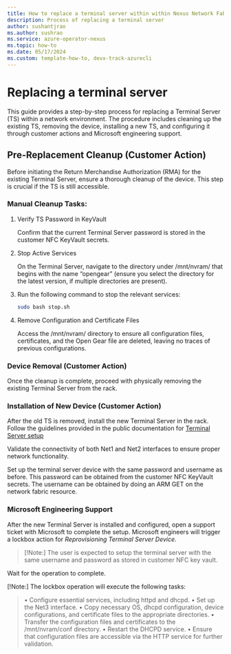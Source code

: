 ```yaml
---
title: How to replace a terminal server within within Nexus Network Fabric
description: Process of replacing a terminal server
author: sushantjrao 
ms.author: sushrao
ms.service: azure-operator-nexus
ms.topic: how-to
ms.date: 05/17/2024
ms.custom: template-how-to, devx-track-azurecli
---
```


# Replacing a terminal server

This guide provides a step-by-step process for replacing a Terminal Server (TS) within a network environment. The procedure includes cleaning up the existing TS, removing the device, installing a new TS, and configuring it through customer actions and Microsoft engineering support.

## Pre-Replacement Cleanup (Customer Action)

Before initiating the Return Merchandise Authorization (RMA) for the existing Terminal Server, ensure a thorough cleanup of the device. This step is crucial if the TS is still accessible.

### Manual Cleanup Tasks:

1. Verify TS Password in KeyVault

    Confirm that the current Terminal Server password is stored in the customer NFC KeyVault secrets.

2. Stop Active Services

    On the Terminal Server, navigate to the directory under /mnt/nvram/ that begins with the name “opengear” (ensure you select the directory for the latest version, if multiple directories are present).

3. Run the following command to stop the relevant services:
    
    ```bash
    sudo bash stop.sh   
    ```

4. Remove Configuration and Certificate Files

    Access the /mnt/nvram/ directory to ensure all configuration files, certificates, and the Open Gear file are deleted, leaving no traces of previous configurations.

### Device Removal (Customer Action)

Once the cleanup is complete, proceed with physically removing the existing Terminal Server from the rack.

### Installation of New Device (Customer Action)

After the old TS is removed, install the new Terminal Server in the rack. Follow the guidelines provided in the public documentation for [Terminal Server setup](howto-platform-prerequisites.md)

Validate the connectivity of both Net1 and Net2 interfaces to ensure proper network functionality.

Set up the terminal server device with the same password and username as before. This password can be obtained from the customer NFC KeyVault secrets. The username can be obtained by doing an ARM GET on the network fabric resource.

### Microsoft Engineering Support

After the new Terminal Server is installed and configured, open a support ticket with Microsoft to complete the setup. Microsoft engineers will trigger a lockbox action for *Reprovisioning Terminal Server Device*.

>[!Note:]
>The user is expected to setup the terminal server with the same username and password as stored in customer NFC key vault.

Wait for the operation to complete.

[!Note:] The lockbox operation will execute the following tasks:
> •	Configure essential services, including httpd and dhcpd.
> •	Set up the Net3 interface.
> •	Copy necessary OS, dhcpd configuration, device configurations, and certificate files to the appropriate directories.
> •	Transfer the configuration files and certificates to the /mnt/nvram/conf directory.
> •	Restart the DHCPD service.
> •	Ensure that configuration files are accessible via the HTTP service for further validation.

